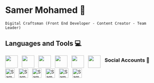 # Samer Mohamed 🪽
`Digital Craftsman (Front End Developer - Content Creator - Team Leader)`

## Languages and Tools 💻
<img align="left" width="40px" style="padding-right:10px;" src="https://cdn.jsdelivr.net/gh/devicons/devicon@latest/icons/html5/html5-original.svg"/>
<img align="left" width="40px" style="padding-right:10px;" src="https://cdn.jsdelivr.net/gh/devicons/devicon@latest/icons/css3/css3-original.svg"/>
<img align="left" width="40px" style="padding-right:10px;" src="https://cdn.jsdelivr.net/gh/devicons/devicon@latest/icons/bootstrap/bootstrap-original.svg"/>
<img align="left" width="40px" style="padding-right:10px;" src="https://cdn.jsdelivr.net/gh/devicons/devicon@latest/icons/sass/sass-original.svg"/>
<img align="left" width="40px" style="padding-right:10px;" src="https://cdn.jsdelivr.net/gh/devicons/devicon@latest/icons/javascript/javascript-original.svg"/>
<img align="left" width="40px" style="padding-right:10px;" src="https://cdn.jsdelivr.net/gh/devicons/devicon@latest/icons/react/react-original.svg"/> 

### Social Accounts 📱

[<img align="left" width="30px" style="padding-right:10px;" alt="Samer Mohamed | LinkedIn" src="https://cdn.jsdelivr.net/gh/devicons/devicon@latest/icons/linkedin/linkedin-original.svg" />][linkedin]
[<img align="left" width="30px" style="padding-right:10px;" alt="Samer Mohamed | facebook" src="https://cdn.jsdelivr.net/gh/devicons/devicon@latest/icons/facebook/facebook-original.svg" />][facebook]
[<img align="left" width="30px" style="padding-right:10px;" alt="Samer Mohamed | Instagram" src="https://www.svgrepo.com/show/452229/instagram-1.svg" />][instagram]
[<img align="left" width="30px" style="padding-right:10px;" alt="Samer Mohamed | tiktok" src="https://www.svgrepo.com/show/303156/tiktok-icon-white-1-logo.svg" />][tiktok]
[<img align="left" width="30px" style="padding-right:10px;" alt="Samer Mohamed | telegram" src="https://www.svgrepo.com/show/452115/telegram.svg" />][telegram]
[<img align="left" width="30px" style="padding-right:10px;" alt="Samer Mohamed | whatsapp" src="https://www.svgrepo.com/show/475692/whatsapp-color.svg" />][whatsapp]

[linkedin]: https://www.linkedin.com/in/samer-mohamed-5b2586280
[facebook]: https://www.facebook.com/profile.php?id=100083281736623&mibextid=ZbWKwL
[instagram]: https://instagram.com/samer_mohamed96?utm_source=qr&igshid=MzNlNGNkZWQ4Mg%3D%3D
[tiktok]: https://www.tiktok.com/@samermo96?_t=8oLmttnsnbN&_r=1
[telegram]: https://t.me/+201065849076
[whatsapp]: https://wa.me/qr/DSRQF7O6GN4JL1
